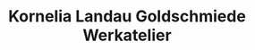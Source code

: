 ---
title: "Kornelia Landau Goldschmiede Werkatelier"
url: /saarbruecken/kornelia-landau-goldschmiede-werkatelier/
shop: Schmuck
---
